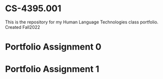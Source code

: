 # CS-4395.001
 This is the repository for my Human Language Technologies class portfolio. Created Fall2022
 
# Portfolio Assignment 0
# Portfolio Assignment 1
